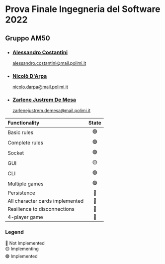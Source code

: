 # Prova Finale Ingegneria del Software 2022
## Gruppo AM50


- ### [Alessandro Costantini](https://github.com/alessandro-costantini)
  alessandro.costantini@mail.polimi.it
- ### [Nicolò D'Arpa](https://github.com/nicolodarpa)
  nicolo.darpa@mail.polimi.it
- ### [Zarlene Justrem De Mesa](https://github.com/ZarleneDeMesa)
  zarlenejustrem.demesa@mail.polimi.it



| Functionality    |                       State                        |
|:-----------------|:--------------------------------------------------:|
| Basic rules      | 🟢 |
| Complete rules   | 🟢 |
| Socket           | 🟢 |
| GUI              | 🟡 |
| CLI              | 🟢 |
| Multiple games   | 🟢 |
| Persistence      | 🔴 |
| All character cards implemented | 🔴 |
| Resilience to disconnections  | 🔴 |
| 4-player game    | 🔴 |

### Legend <br>
🔴 Not Implemented  
🟡 Implementing  
🟢 Implemented 


